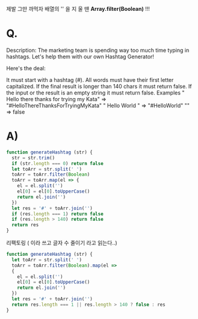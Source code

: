 제발 그만 까먹자 배열의 '' 을 지 울 땐  **Array.filter(Boolean)** !!!


# Q.
Description:
The marketing team is spending way too much time typing in hashtags.
Let's help them with our own Hashtag Generator!

Here's the deal:

It must start with a hashtag (#).
All words must have their first letter capitalized.
If the final result is longer than 140 chars it must return false.
If the input or the result is an empty string it must return false.
Examples
" Hello there thanks for trying my Kata"  =>  "#HelloThereThanksForTryingMyKata"
"    Hello     World   "                  =>  "#HelloWorld"
""                                        =>  false
# A)
```js
function generateHashtag (str) {
  str = str.trim()
  if (str.length === 0) return false
  let toArr = str.split(' ')
  toArr = toArr.filter(Boolean)
  toArr = toArr.map(el => {
    el = el.split('')
    el[0] = el[0].toUpperCase()
    return el.join('')
  })
  let res = '#' + toArr.join('') 
  if (res.length === 1) return false
  if (res.length > 140) return false
  return res
}
```

리팩토링 ( 이라 쓰고 글자 수 줄이기 라고 읽는다..)

```js
function generateHashtag (str) {
  let toArr = str.split(' ')
  toArr = toArr.filter(Boolean).map(el => 
  {
    el = el.split('')
    el[0] = el[0].toUpperCase()
    return el.join('')
  })
  let res = '#' + toArr.join('') 
  return res.length === 1 || res.length > 140 ? false : res
}
```
